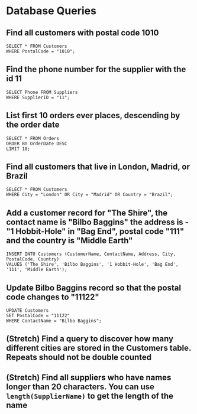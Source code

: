 # Database Queries

## Find all customers with postal code 1010

    SELECT * FROM Customers
    WHERE PostalCode = "1010";

## Find the phone number for the supplier with the id 11

    SELECT Phone FROM Suppliers
    WHERE SupplierID = "11";

## List first 10 orders ever places, descending by the order date

    SELECT * FROM Orders
    ORDER BY OrderDate DESC
    LIMIT 10;

## Find all customers that live in London, Madrid, or Brazil

    SELECT * FROM Customers
    WHERE City = "London" OR City = "Madrid" OR Country = "Brazil";

## Add a customer record for "The Shire", the contact name is "Bilbo Baggins" the address is -"1 Hobbit-Hole" in "Bag End", postal code "111" and the country is "Middle Earth"

    INSERT INTO Customers (CustomerName, ContactName, Address, City, PostalCode, Country)
    VALUES ('The Shire', 'Bilbo Baggins', '1 Hobbit-Hole', 'Bag End', '111', 'Middle Earth');

## Update Bilbo Baggins record so that the postal code changes to "11122"

    UPDATE Customers
    SET PostalCode = "11122"
    WHERE ContactName = "Bilbo Baggins";

## (Stretch) Find a query to discover how many different cities are stored in the Customers table. Repeats should not be double counted

## (Stretch) Find all suppliers who have names longer than 20 characters. You can use `length(SupplierName)` to get the length of the name
